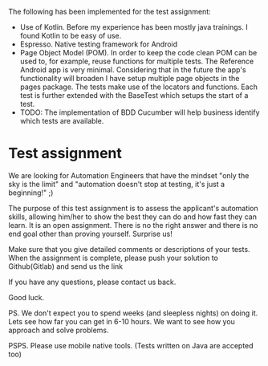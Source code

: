 The following has been implemented for the test assignment:
- Use of Kotlin. Before my experience has been mostly java trainings.
  I found Kotlin to be easy of use.
- Espresso. Native testing framework for Android
- Page Object Model (POM). In order to keep the code clean POM can be used to, for example, reuse functions for multiple tests.
  The Reference Android app is very minimal. Considering that in the future the app's functionality will broaden I have setup multiple page objects in the pages package.
  The tests make use of the locators and functions. Each test is further extended with the BaseTest which setups the start of a test.
- TODO: The implementation of BDD Cucumber will help business identify which tests are available.


# Test assignment

We are looking for Automation Engineers that have the mindset "only the sky is the limit" and "automation doesn't stop at testing, it's just a beginning!" ;)

The purpose of this test assignment is to assess the applicant's automation skills, allowing him/her to show the best they can do and how fast they can learn.
It is an open assignment. There is no the right answer and there is no end goal other than proving yourself. Surprise us!

Make sure that you give detailed comments or descriptions of your tests.
When the assignment is complete, please push your solution to Github(Gitlab) and send us the link 

If you have any questions, please contact us back.

Good luck.

PS. We don't expect you to spend weeks (and sleepless nights) on doing it. Lets see how far you can get in 6-10 hours. We want to see how you approach and solve problems.

PSPS. Please use mobile native tools. (Tests written on Java are accepted too)


